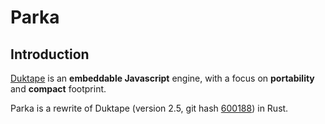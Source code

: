 Parka
=======

Introduction
------------

[Duktape](http://duktape.org/) is an **embeddable Javascript** engine,
with a focus on **portability** and **compact** footprint.

Parka is a rewrite of Duktape (version 2.5, git hash [600188](https://github.com/svaarala/duktape/tree/6001888049cb42656f8649db020e804bcdeca6a7)) in Rust.

